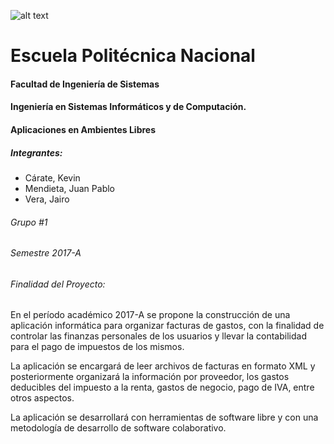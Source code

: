 ![alt text](http://noticias.universia.com.ec/net/images/logos/l/lo/log/logo-epn.jpg "Logo Title Text 1")
# Escuela Politécnica Nacional
#### Facultad de Ingeniería de Sistemas
#### Ingeniería en Sistemas Informáticos y de Computación.
#### Aplicaciones en Ambientes Libres
##### Integrantes:

  - Cárate, Kevin
  - Mendieta, Juan Pablo
  - Vera, Jairo
 
###### Grupo #1  

###### Semestre 2017-A

###### Finalidad del Proyecto:
En el período académico 2017-A se propone la construcción de una aplicación informática para organizar facturas de gastos, con la finalidad de controlar las finanzas personales de los usuarios y llevar la contabilidad para el pago de impuestos de los mismos.  


La aplicación se encargará de leer archivos de facturas en  formato XML y posteriormente organizará la información por proveedor, los gastos deducibles del impuesto a la renta, gastos de negocio, pago de IVA, entre otros aspectos.

La aplicación se desarrollará con herramientas de software libre y con una metodología de desarrollo de software colaborativo.
